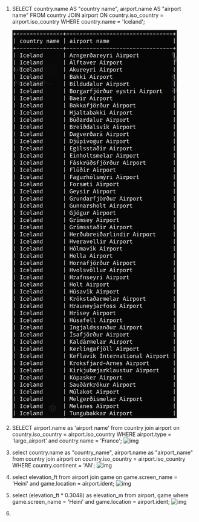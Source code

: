 1. SELECT country.name AS "country name", airport.name AS "airport name" FROM country JOIN airport ON country.iso_country = airport.iso_country WHERE country.name = 'Iceland';

	![img](https://github.com/onnivaahtera/tietokannat/blob/main/images/Screenshot%202024-10-20%20at%201.46.50%20PM.png)

2.  SELECT airport.name as 'airport name' from country join airport on country.iso_country = airport.iso_country WHERE airport.type = 'large_airport' and country.name = 'France';
	![img](obsidian://open?vault=tietokannat&file=images%2FScreenshot%202024-10-20%20at%202.05.21%20PM.png)

3. select country.name as "country_name", airport.name as "airport_name" from country join airport on country.iso_country = airport.iso_country WHERE country.continent = 'AN';
	![img](obsidian://open?vault=tietokannat&file=images%2FScreenshot%202024-10-20%20at%202.22.10%20PM.png)
4. select elevation_ft from airport join game on game.screen_name = 'Heini' and game.location = airport.ident;
	![img](obsidian://open?vault=tietokannat&file=images%2FScreenshot%202024-10-20%20at%2011.28.24%20PM.png)

5. select (elevation_ft * 0.3048) as elevation_m from airport, game where game.screen_name = 'Heini' and game.location = airport.ident;
	![img](obsidian://open?vault=tietokannat&file=images%2FScreenshot%202024-10-20%20at%2011.30.21%20PM.png)

6. 